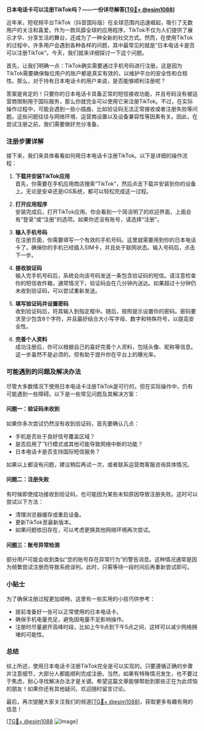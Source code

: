 **日本电话卡可以注册TikTok吗？——一份详尽解答[[TG💪+ @esim1088](https://t.me/s/esim1088)]**

近年来，短视频平台TikTok（抖音国际版）在全球范围内迅速崛起，吸引了无数用户的关注和喜爱。作为一款风靡全球的应用程序，TikTok不仅为人们提供了展示才华、分享生活的舞台，还成为了一种全新的社交方式。然而，在使用TikTok的过程中，许多用户会遇到各种各样的问题，其中最常见的就是“日本电话卡是否可以注册TikTok”。今天，我们就来详细探讨一下这个问题。

首先，让我们明确一点：TikTok确实需要通过手机号码进行注册。这是因为TikTok需要确保每位用户的账户都是真实有效的，以维护平台的安全性和合规性。那么，对于持有日本电话卡的用户来说，是否能够顺利注册呢？

答案是肯定的！只要你的日本电话卡具备正常的短信接收功能，并且号码没有被运营商限制用于国际服务，那么你就完全可以使用它来注册TikTok。不过，在实际操作过程中，可能会遇到一些小插曲，比如验证码无法正常接收或者注册失败等问题。这些问题往往与网络环境、运营商设置以及设备兼容性等因素有关。因此，在尝试注册之前，我们需要做好充分准备。

### 注册步骤详解

接下来，我们来具体看看如何用日本电话卡注册TikTok。以下是详细的操作流程：

1. **下载并安装TikTok应用**  
   首先，你需要在手机应用商店搜索“TikTok”，然后点击下载并安装到你的设备上。无论是安卓还是iOS系统，都可以轻松完成这一过程。

2. **打开应用程序**  
   安装完成后，打开TikTok应用。你会看到一个简洁明了的欢迎界面，上面会有“登录”或“注册”的选项。如果你还没有账号，请选择“注册”。

3. **输入手机号码**  
   在注册页面，你需要填写一个有效的手机号码。这里就需要用到你的日本电话卡了。确保你的手机已经插入SIM卡，并且处于联网状态。输入号码后，点击下一步。

4. **接收验证码**  
   输入完手机号码后，系统会向该号码发送一条包含验证码的短信。请注意检查你的短信收件箱，通常情况下，验证码会在几分钟内送达。如果超过十分钟仍未收到验证码，可以尝试重新发送。

5. **填写验证码并设置密码**  
   收到验证码后，将其输入到指定框中。随后，按照提示设置你的密码。密码要求至少包含8个字符，并且最好结合大小写字母、数字和特殊符号，以提高安全性。

6. **完善个人资料**  
   成功注册后，你可以根据自己的喜好完善个人资料，包括头像、昵称等信息。这一步虽然不是必须的，但有助于提升你在平台上的曝光率。

### 可能遇到的问题及解决办法

尽管大多数情况下使用日本电话卡注册TikTok是可行的，但在实际操作中，仍有可能遇到一些障碍。以下是一些常见问题及其解决方案：

#### 问题一：验证码未收到  
如果你多次尝试仍然没有收到验证码，首先要确认几点：
- 手机是否处于良好信号覆盖区域？
- 是否启用了飞行模式或其他可能导致网络中断的功能？
- 日本电话卡是否支持国际短信服务？

如果以上都没有问题，建议稍后再试一次，或者联系运营商客服咨询具体情况。

#### 问题二：注册失败  
有时候即使成功接收到验证码，也可能因为某些未知原因导致注册失败。这时可以尝试以下方法：
- 清理浏览器缓存或重启设备。
- 更新TikTok至最新版本。
- 如果问题依旧存在，可以考虑更换其他网络环境再次尝试。

#### 问题三：账号异常检测  
部分用户可能会收到类似“您的账号存在异常行为”的警告消息。这种情况通常是因为频繁尝试注册而导致系统误判。此时，只需等待一段时间后再重新尝试即可。

### 小贴士

为了确保注册过程更加顺畅，这里有一些实用的小技巧供参考：
- 提前准备好一张可以正常使用的日本电话卡。
- 确保手机电量充足，避免因电量不足影响操作。
- 注册时尽量避开高峰时段，比如上午9点到下午5点之间，这样可以减少网络拥堵的可能性。

### 总结

综上所述，使用日本电话卡注册TikTok完全是可以实现的。只要遵循正确的步骤并注意细节，大部分人都能顺利完成注册。当然，如果有特殊情况发生，也不要过于焦虑，耐心寻找解决办法才是关键。希望这篇文章能够帮助到那些正在为此烦恼的朋友！如果你还有其他疑问，欢迎随时留言讨论。

最后，再次提醒大家关注我们的频道[[TG💪+ @esim1088](https://t.me/s/esim1088)]，获取更多有趣有用的信息！  

[[TG💪+ @esim1088](https://t.me/s/esim1088) ![Image](https://i.postimg.cc/4NQfJmqS/Snipaste-2025-05-13-00-14-12.png)]
